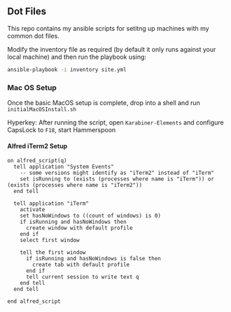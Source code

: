 ## Dot Files

This repo contains my ansible scripts for setitng up machines with my common dot files.

Modify the inventory file as required (by default it only runs against your local machine) and then run the playbook using:

```bash
ansible-playbook -i inventory site.yml
```


### Mac OS Setup

Once the basic MacOS setup is complete, drop into a shell and run `initialMacOSInstall.sh`

Hyperkey: After running the script, open `Karabiner-Elements` and configure CapsLock to `F18`, start Hammerspoon

#### Alfred iTerm2 Setup
```
on alfred_script(q)  
  tell application "System Events"
    -- some versions might identify as "iTerm2" instead of "iTerm"
    set isRunning to (exists (processes where name is "iTerm")) or (exists (processes where name is "iTerm2"))
  end tell
  
  tell application "iTerm"
    activate
    set hasNoWindows to ((count of windows) is 0)
    if isRunning and hasNoWindows then
      create window with default profile
    end if
    select first window
    
    tell the first window
      if isRunning and hasNoWindows is false then
        create tab with default profile
      end if
      tell current session to write text q
    end tell
  end tell

end alfred_script
```
